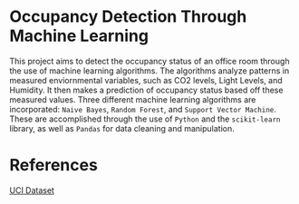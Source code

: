 # Occupancy Detection Through Machine Learning
This project aims to detect the occupancy status of an office room through the use of machine learning algorithms. The algorithms analyze patterns in measured enviornmental variables, such as CO2 levels, Light Levels, and Humidity. It then makes a prediction of occupancy status based off these measured values. Three different machine learning algorithms are incorporated: `Naive Bayes`, `Random Forest`, and `Support Vector Machine`. These are accomplished through the use of `Python` and the `scikit-learn` library, as well as `Pandas` for data cleaning and manipulation.

# References
[UCI Dataset](https://archive.ics.uci.edu/ml/datasets/Occupancy+Detection+)
 
